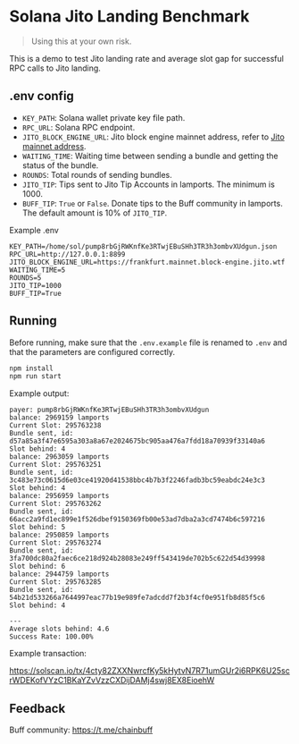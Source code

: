 # Solana Jito Landing Benchmark

> Using this at your own risk.

This is a demo to test Jito landing rate and average slot gap for successful RPC calls to Jito landing.

## .env config

- `KEY_PATH`: Solana wallet private key file path.
- `RPC_URL`: Solana RPC endpoint.
- `JITO_BLOCK_ENGINE_URL`: Jito block engine mainnet address, refer to [Jito mainnet address](https://jito-labs.gitbook.io/mev/searcher-resources/block-engine/mainnet-addresses).
- `WAITING_TIME`: Waiting time between sending a bundle and getting the status of the bundle.
- `ROUNDS`: Total rounds of sending bundles.
- `JITO_TIP`: Tips sent to Jito Tip Accounts in lamports. The minimum is 1000.
- `BUFF_TIP`: `True` or `False`. Donate tips to the Buff community in lamports. The default amount is 10% of `JITO_TIP`.

Example .env

```
KEY_PATH=/home/sol/pump8rbGjRWKnfKe3RTwjEBuSHh3TR3h3ombvXUdgun.json
RPC_URL=http://127.0.0.1:8899
JITO_BLOCK_ENGINE_URL=https://frankfurt.mainnet.block-engine.jito.wtf
WAITING_TIME=5
ROUNDS=5
JITO_TIP=1000
BUFF_TIP=True
```

## Running

Before running, make sure that the `.env.example` file is renamed to `.env` and that the parameters are configured correctly.

```bash
npm install
npm run start
```

Example output:

```
payer: pump8rbGjRWKnfKe3RTwjEBuSHh3TR3h3ombvXUdgun
balance: 2969159 lamports
Current Slot: 295763238
Bundle sent, id: d57a85a3f47e6595a303a8a67e2024675bc905aa476a7fdd18a70939f33140a6
Slot behind: 4
balance: 2963059 lamports
Current Slot: 295763251
Bundle sent, id: 3c483e73c0615d6e03ce41920d41538bbc4b7b3f2246fadb3bc59eabdc24e3c3
Slot behind: 4
balance: 2956959 lamports
Current Slot: 295763262
Bundle sent, id: 66acc2a9fd1ec899e1f526dbef9150369fb00e53ad7dba2a3cd7474b6c597216
Slot behind: 5
balance: 2950859 lamports
Current Slot: 295763274
Bundle sent, id: 3fa700dc80a2faec6ce218d924b28083e249ff543419de702b5c622d54d39998
Slot behind: 6
balance: 2944759 lamports
Current Slot: 295763285
Bundle sent, id: 54b21d533266a7644997eac77b19e989fe7adcdd7f2b3f4cf0e951fb8d85f5c6
Slot behind: 4

---
Average slots behind: 4.6
Success Rate: 100.00%
```

Example transaction:

https://solscan.io/tx/4cty82ZXXNwrcfKy5kHytvN7R71umGUr2i6RPK6U25scrWDEKofVYzC1BKaYZvVzzCXDijDAMj4swj8EX8EioehW

## Feedback

Buff community: https://t.me/chainbuff
